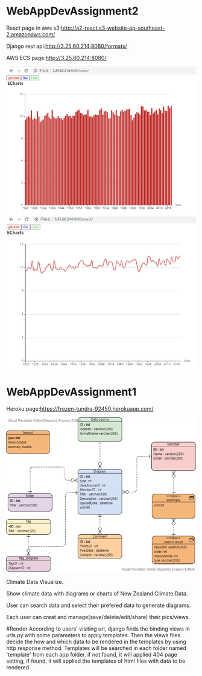# WebAppDevAssignment2

React page in aws s3:http://a2-react.s3-website-ap-southeast-2.amazonaws.com/


Django rest api:http://3.25.60.214:8080/formats/

AWS ECS page:http://3.25.60.214:8080/


![example](https://github.com/fieldea/WADA1/blob/master/bar.png)
![example](https://github.com/fieldea/WADA1/blob/master/line.png)

# WebAppDevAssignment1

Heroku page:https://frozen-tundra-92450.herokuapp.com/

![erd](https://github.com/fieldea/WADA1/blob/master/vpd.png)

Climate Data Visualize.

Show climate data with diagrams or charts of New Zealand Climate Data.

User can search data and select their prefered data to generate diagrams.

Each user can creat and manage(save/delete/edit/share) their pics/views.

#Render
According to users' visiting url, django finds the binding views in urls.py with some parameters to apply templates.
Then the views files decide the how and which data to be rendered in the templates by using http response method. Templates will be searched in each folder named 'template' from each app folder. if not found, it will applied 404 page setting, if found, it will applied the templates of html files with data to be rendered
